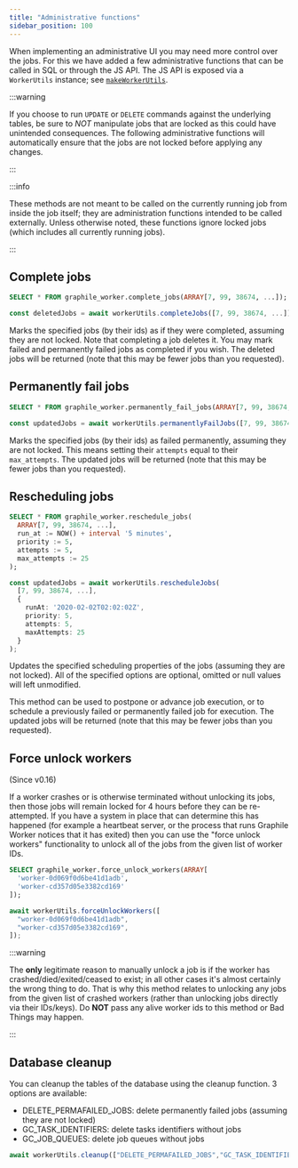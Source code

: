 ```yaml
---
title: "Administrative functions"
sidebar_position: 100
---
```


When implementing an administrative UI you may need more control over the jobs.
For this we have added a few administrative functions that can be called in SQL
or through the JS API. The JS API is exposed via a `WorkerUtils` instance; see
[`makeWorkerUtils`](/docs/library/queue#makeworkerutils).

:::warning

If you choose to run `UPDATE` or `DELETE` commands against the underlying
tables, be sure to _NOT_ manipulate jobs that are locked as this could have
unintended consequences. The following administrative functions will
automatically ensure that the jobs are not locked before applying any changes.

:::

:::info

These methods are not meant to be called on the currently running job from
inside the job itself; they are administration functions intended to be called
externally. Unless otherwise noted, these functions ignore locked jobs (which
includes all currently running jobs).

:::

## Complete jobs

```sql title="SQL API"
SELECT * FROM graphile_worker.complete_jobs(ARRAY[7, 99, 38674, ...]);
```

```ts title="JS API"
const deletedJobs = await workerUtils.completeJobs([7, 99, 38674, ...]);
```

Marks the specified jobs (by their ids) as if they were completed, assuming they
are not locked. Note that completing a job deletes it. You may mark failed and
permanently failed jobs as completed if you wish. The deleted jobs will be
returned (note that this may be fewer jobs than you requested).

## Permanently fail jobs

```sql title="SQL API"
SELECT * FROM graphile_worker.permanently_fail_jobs(ARRAY[7, 99, 38674, ...], 'Enter reason here');
```

```ts title="JS API"
const updatedJobs = await workerUtils.permanentlyFailJobs([7, 99, 38674, ...], 'Enter reason here');
```

Marks the specified jobs (by their ids) as failed permanently, assuming they are
not locked. This means setting their `attempts` equal to their `max_attempts`.
The updated jobs will be returned (note that this may be fewer jobs than you
requested).

## Rescheduling jobs

```sql title="SQL API"
SELECT * FROM graphile_worker.reschedule_jobs(
  ARRAY[7, 99, 38674, ...],
  run_at := NOW() + interval '5 minutes',
  priority := 5,
  attempts := 5,
  max_attempts := 25
);
```

```ts title="JS API"
const updatedJobs = await workerUtils.rescheduleJobs(
  [7, 99, 38674, ...],
  {
    runAt: '2020-02-02T02:02:02Z',
    priority: 5,
    attempts: 5,
    maxAttempts: 25
  }
);
```

Updates the specified scheduling properties of the jobs (assuming they are not
locked). All of the specified options are optional, omitted or null values will
left unmodified.

This method can be used to postpone or advance job execution, or to schedule a
previously failed or permanently failed job for execution. The updated jobs will
be returned (note that this may be fewer jobs than you requested).

## Force unlock workers

(Since v0.16)

If a worker crashes or is otherwise terminated without unlocking its jobs, then
those jobs will remain locked for 4 hours before they can be re-attempted. If
you have a system in place that can determine this has happened (for example a
heartbeat server, or the process that runs Graphile Worker notices that it has
exited) then you can use the "force unlock workers" functionality to unlock all
of the jobs from the given list of worker IDs.

```sql title="SQL API"
SELECT graphile_worker.force_unlock_workers(ARRAY[
  'worker-0d069f0d6be41d1adb',
  'worker-cd357d05e3382cd169'
]);
```

```ts title="JS API"
await workerUtils.forceUnlockWorkers([
  "worker-0d069f0d6be41d1adb",
  "worker-cd357d05e3382cd169",
]);
```

:::warning

The **only** legitimate reason to manually unlock a job is if the worker has
crashed/died/exited/ceased to exist; in all other cases it's almost certainly
the wrong thing to do. That is why this method relates to unlocking any jobs
from the given list of crashed workers (rather than unlocking jobs directly via
their IDs/keys). Do **NOT** pass any alive worker ids to this method or Bad
Things may happen.

:::

## Database cleanup
You can cleanup the tables of the database using the cleanup function. 3 options are available:
- DELETE_PERMAFAILED_JOBS: delete permanently failed jobs (assuming they are not locked)
- GC_TASK_IDENTIFIERS: delete tasks identifiers without jobs
- GC_JOB_QUEUES: delete job queues without jobs

```ts title="JS API"
await workerUtils.cleanup(["DELETE_PERMAFAILED_JOBS","GC_TASK_IDENTIFIERS","GC_JOB_QUEUES"]);
```
